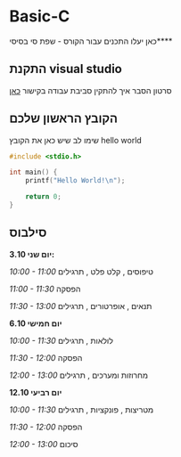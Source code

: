 # Basic-C
כאן יעלו התכנים עבור הקורס - שפת סי בסיסי****

## התקנת visual studio
סרטון הסבר איך להתקין סביבת עבודה
בקישור [כאן](https://youtu.be/pakQGkmGDRE)

## הקובץ הראשון שלכם
שימו לב שיש כאן את הקובץ 
hello world
```c
#include <stdio.h>

int main() {
	printf("Hello World!\n");

	return 0;
}
```

## סילבוס
**3.10 יום שני:**

_10:00 - 11:00_
טיפוסים
, קלט פלט
, תרגילים

_11:00 - 11:30_
הפסקה

_11:30 - 13:00_
תנאים
, אופרטורים
, תרגילים


**6.10 יום חמישי**

_10:00 - 11:30_
לולאות
, תרגילים

_11:30 - 12:00_
הפסקה

_12:00 - 13:00_
מחרוזות ומערכים
, תרגילים

**12.10 יום רביעי**

_10:00 - 11:30_
מטריצות
, פונקציות
, תרגילים

_11:30 - 12:00_
הפסקה

_12:00 - 13:00_
סיכום

